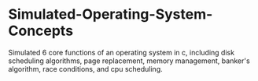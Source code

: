 # Simulated-Operating-System-Concepts
Simulated 6 core functions of an operating system in c, including disk scheduling algorithms, page replacement,  memory management, banker's algorithm, race conditions, and cpu scheduling.
